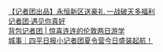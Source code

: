   
[【记者团出品】永恒新区送豪礼 一战破天多福利](http://www.dianyue.me/archives/249/ctgvosqmttqa7a20/)  
[记者团·遇见你真好](http://www.dianyue.me/archives/739/gs6ituadtctkui6f/)  
[背包记者团 | 惊喜连连的伦敦两日游学](http://www.dianyue.me/archives/077/odhoz5u97kvvg09v/)  
[城事｜四平日报小记者团夏令营今日盛装起航！](http://www.dianyue.me/archives/789/82z9qnzqtlqh4xgp/)